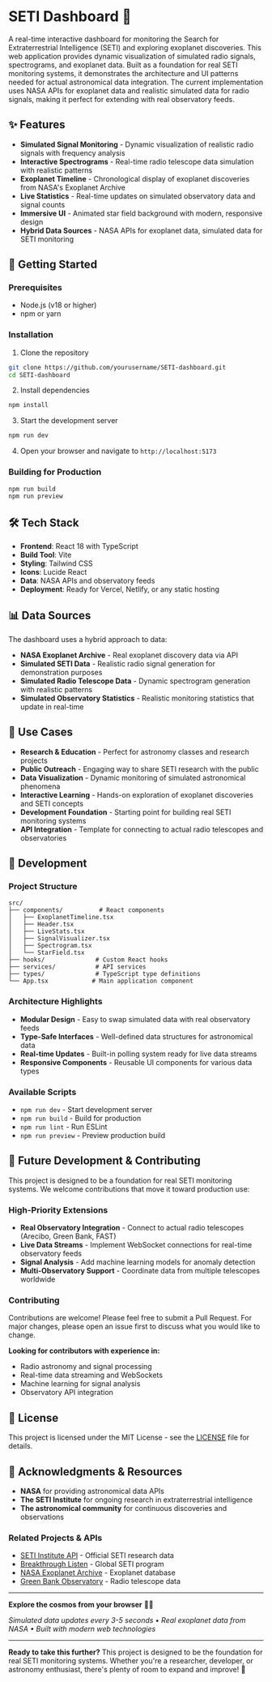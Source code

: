 # SETI Dashboard 🌌

A real-time interactive dashboard for monitoring the Search for Extraterrestrial Intelligence (SETI) and exploring exoplanet discoveries. This web application provides dynamic visualization of simulated radio signals, spectrograms, and exoplanet data. Built as a foundation for real SETI monitoring systems, it demonstrates the architecture and UI patterns needed for actual astronomical data integration. The current implementation uses NASA APIs for exoplanet data and realistic simulated data for radio signals, making it perfect for extending with real observatory feeds.

## ✨ Features

- **Simulated Signal Monitoring** - Dynamic visualization of realistic radio signals with frequency analysis
- **Interactive Spectrograms** - Real-time radio telescope data simulation with realistic patterns
- **Exoplanet Timeline** - Chronological display of exoplanet discoveries from NASA's Exoplanet Archive
- **Live Statistics** - Real-time updates on simulated observatory data and signal counts
- **Immersive UI** - Animated star field background with modern, responsive design
- **Hybrid Data Sources** - NASA APIs for exoplanet data, simulated data for SETI monitoring

## 🚀 Getting Started

### Prerequisites
- Node.js (v18 or higher)
- npm or yarn

### Installation

1. Clone the repository
```bash
git clone https://github.com/yourusername/SETI-dashboard.git
cd SETI-dashboard
```

2. Install dependencies
```bash
npm install
```

3. Start the development server
```bash
npm run dev
```

4. Open your browser and navigate to `http://localhost:5173`

### Building for Production

```bash
npm run build
npm run preview
```

## 🛠️ Tech Stack

- **Frontend**: React 18 with TypeScript
- **Build Tool**: Vite
- **Styling**: Tailwind CSS
- **Icons**: Lucide React
- **Data**: NASA APIs and observatory feeds
- **Deployment**: Ready for Vercel, Netlify, or any static hosting

## 📊 Data Sources

The dashboard uses a hybrid approach to data:
- **NASA Exoplanet Archive** - Real exoplanet discovery data via API
- **Simulated SETI Data** - Realistic radio signal generation for demonstration purposes
- **Simulated Radio Telescope Data** - Dynamic spectrogram generation with realistic patterns
- **Simulated Observatory Statistics** - Realistic monitoring statistics that update in real-time

## 🎯 Use Cases

- **Research & Education** - Perfect for astronomy classes and research projects
- **Public Outreach** - Engaging way to share SETI research with the public
- **Data Visualization** - Dynamic monitoring of simulated astronomical phenomena
- **Interactive Learning** - Hands-on exploration of exoplanet discoveries and SETI concepts
- **Development Foundation** - Starting point for building real SETI monitoring systems
- **API Integration** - Template for connecting to actual radio telescopes and observatories

## 🔧 Development

### Project Structure
```
src/
├── components/          # React components
│   ├── ExoplanetTimeline.tsx
│   ├── Header.tsx
│   ├── LiveStats.tsx
│   ├── SignalVisualizer.tsx
│   ├── Spectrogram.tsx
│   └── StarField.tsx
├── hooks/              # Custom React hooks
├── services/           # API services
├── types/              # TypeScript type definitions
└── App.tsx            # Main application component
```

### Architecture Highlights
- **Modular Design** - Easy to swap simulated data with real observatory feeds
- **Type-Safe Interfaces** - Well-defined data structures for astronomical data
- **Real-time Updates** - Built-in polling system ready for live data streams
- **Responsive Components** - Reusable UI components for various data types

### Available Scripts
- `npm run dev` - Start development server
- `npm run build` - Build for production
- `npm run lint` - Run ESLint
- `npm run preview` - Preview production build

## 🚀 Future Development & Contributing

This project is designed to be a foundation for real SETI monitoring systems. We welcome contributions that move it toward production use:

### High-Priority Extensions
- **Real Observatory Integration** - Connect to actual radio telescopes (Arecibo, Green Bank, FAST)
- **Live Data Streams** - Implement WebSocket connections for real-time observatory feeds
- **Signal Analysis** - Add machine learning models for anomaly detection
- **Multi-Observatory Support** - Coordinate data from multiple telescopes worldwide

### Contributing
Contributions are welcome! Please feel free to submit a Pull Request. For major changes, please open an issue first to discuss what you would like to change.

**Looking for contributors with experience in:**
- Radio astronomy and signal processing
- Real-time data streaming and WebSockets
- Machine learning for signal analysis
- Observatory API integration

## 📝 License

This project is licensed under the MIT License - see the [LICENSE](LICENSE) file for details.

## 🌟 Acknowledgments & Resources

- **NASA** for providing astronomical data APIs
- **The SETI Institute** for ongoing research in extraterrestrial intelligence
- **The astronomical community** for continuous discoveries and observations

### Related Projects & APIs
- [SETI Institute API](https://www.seti.org/) - Official SETI research data
- [Breakthrough Listen](https://breakthroughinitiatives.org/initiative/1) - Global SETI program
- [NASA Exoplanet Archive](https://exoplanetarchive.ipac.caltech.edu/) - Exoplanet database
- [Green Bank Observatory](https://greenbankobservatory.org/) - Radio telescope data

---

**Explore the cosmos from your browser** 🚀✨

*Simulated data updates every 3-5 seconds • Real exoplanet data from NASA • Built with modern web technologies*

---

**Ready to take this further?** This project is designed to be the foundation for real SETI monitoring systems. Whether you're a researcher, developer, or astronomy enthusiast, there's plenty of room to expand and improve! 🌌
